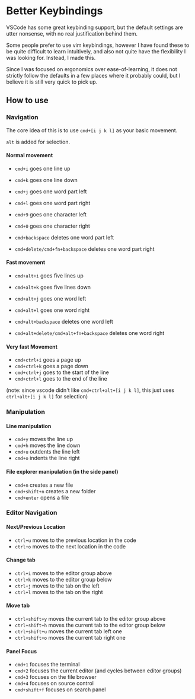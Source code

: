 # Better Keybindings

VSCode has some great keybinding support, but the default settings are utter nonsense, with no real justification behind them.

Some people prefer to use vim keybindings, however I have found these to be quite difficult to learn intuitively, and also not quite have the flexibility I was looking for. Instead, I made this.

Since I was focused on ergonomics over ease-of-learning, it does not strictly follow the defaults in a few places where it probably could, but I believe it is still very quick to pick up.

## How to use

### Navigation

The core idea of this is to use `cmd+[i j k l]` as your basic movement.

`alt` is added for selection.

#### Normal movement

-   `cmd+i` goes one line up
-   `cmd+k` goes one line down
-   `cmd+j` goes one word part left
-   `cmd+l` goes one word part right

-   `cmd+9` goes one character left
-   `cmd+0` goes one character right

-   `cmd+backspace` deletes one word part left
-   `cmd+delete/cmd+fn+backspace` deletes one word part right

#### Fast movement

-   `cmd+alt+i` goes five lines up
-   `cmd+alt+k` goes five lines down
-   `cmd+alt+j` goes one word left
-   `cmd+alt+l` goes one word right

-   `cmd+alt+backspace` deletes one word left
-   `cmd+alt+delete/cmd+alt+fn+backspace` deletes one word right

#### Very fast Movement

-   `cmd+ctrl+i` goes a page up
-   `cmd+ctrl+k` goes a page down
-   `cmd+ctrl+j` goes to the start of the line
-   `cmd+ctrl+l` goes to the end of the line

(note: since vscode didn't like `cmd+ctrl+alt+[i j k l]`, this just uses `ctrl+alt+[i j k l]` for selection)

### Manipulation

#### Line manipulation

-   `cmd+y` moves the line up
-   `cmd+h` moves the line down
-   `cmd+u` outdents the line left
-   `cmd+o` indents the line right

#### File explorer manipulation (in the side panel)

-   `cmd+n` creates a new file
-   `cmd+shift+n` creates a new folder
-   `cmd+enter` opens a file

### Editor Navigation

#### Next/Previous Location

-   `ctrl+u` moves to the previous location in the code
-   `ctrl+o` moves to the next location in the code

#### Change tab

-   `ctrl+i` moves to the editor group above
-   `ctrl+k` moves to the editor group below
-   `ctrl+j` moves to the tab on the left
-   `ctrl+l` moves to the tab on the right

#### Move tab

-   `ctrl+shift+y` moves the current tab to the editor group above
-   `ctrl+shift+h` moves the current tab to the editor group below
-   `ctrl+shift+u` moves the current tab left one
-   `ctrl+shift+o` moves the current tab right one

#### Panel Focus

-   `cmd+1` focuses the terminal
-   `cmd+2` focuses the current editor (and cycles between editor groups)
-   `cmd+3` focuses on the file browser
-   `cmd+4` focuses on source control
-   `cmd+shift+f` focuses on search panel
